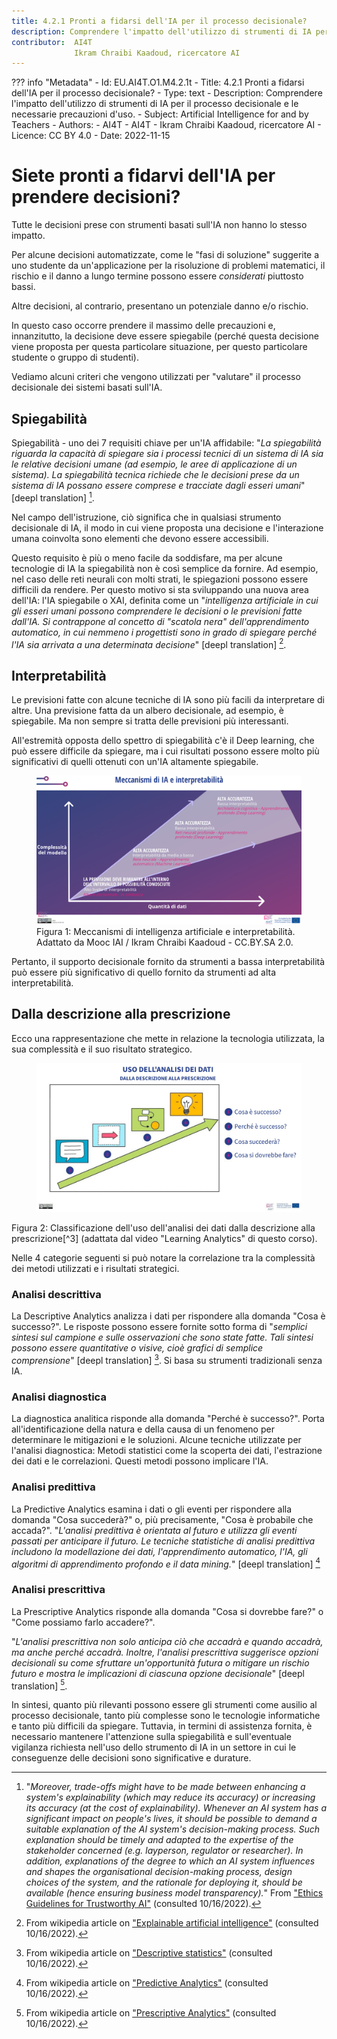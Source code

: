 ```yaml
---
title: 4.2.1 Pronti a fidarsi dell'IA per il processo decisionale?
description: Comprendere l'impatto dell'utilizzo di strumenti di IA per il processo decisionale e le necessarie precauzioni d'uso.
contributor:  AI4T
              Ikram Chraibi Kaadoud, ricercatore AI
---
```

??? info "Metadata"
    - Id: EU.AI4T.O1.M4.2.1t
    - Title: 4.2.1 Pronti a fidarsi dell'IA per il processo decisionale?
    - Type: text
    - Description: Comprendere l'impatto dell'utilizzo di strumenti di IA per il processo decisionale e le necessarie precauzioni d'uso.
    - Subject: Artificial Intelligence for and by Teachers
    - Authors:
        - AI4T 
        - AI4T
        - Ikram Chraibi Kaadoud, ricercatore AI
    - Licence: CC BY 4.0
    - Date: 2022-11-15


# Siete pronti a fidarvi dell'IA per prendere decisioni?

Tutte le decisioni prese con strumenti basati sull'IA non hanno lo stesso impatto.

Per alcune decisioni automatizzate, come le "fasi di soluzione" suggerite a uno studente da un'applicazione per la risoluzione di problemi matematici, il rischio e il danno a lungo termine possono essere *considerati* piuttosto bassi.

Altre decisioni, al contrario, presentano un potenziale danno e/o rischio.

In questo caso occorre prendere il massimo delle precauzioni e, innanzitutto, la decisione deve essere spiegabile (perché questa decisione viene proposta per questa particolare situazione, per questo particolare studente o gruppo di studenti).

Vediamo alcuni criteri che vengono utilizzati per "valutare" il processo decisionale dei sistemi basati sull'IA.

## Spiegabilità

Spiegabilità - uno dei 7 requisiti chiave per un'IA affidabile: "_La spiegabilità riguarda la capacità di spiegare sia i processi tecnici di un sistema di IA sia le relative decisioni umane (ad esempio, le aree di applicazione di un sistema). La spiegabilità tecnica richiede che le decisioni prese da un sistema di IA possano essere comprese e tracciate dagli esseri umani_" [deepl translation] [^1].

Nel campo dell'istruzione, ciò significa che in qualsiasi strumento decisionale di IA, il modo in cui viene proposta una decisione e l'interazione umana coinvolta sono elementi che devono essere accessibili.

Questo requisito è più o meno facile da soddisfare, ma per alcune tecnologie di IA la spiegabilità non è così semplice da fornire. Ad esempio, nel caso delle reti neurali con molti strati, le spiegazioni possono essere difficili da rendere. Per questo motivo si sta sviluppando una nuova area dell'IA: l'IA spiegabile o XAI, definita come un "_intelligenza artificiale in cui gli esseri umani possono comprendere le decisioni o le previsioni fatte dall'IA. Si contrappone al concetto di "scatola nera" dell'apprendimento automatico, in cui nemmeno i progettisti sono in grado di spiegare perché l'IA sia arrivata a una determinata decisione_" [deepl translation] [^2].

## Interpretabilità

Le previsioni fatte con alcune tecniche di IA sono più facili da interpretare di altre. Una previsione fatta da un albero decisionale, ad esempio, è spiegabile. Ma non sempre si tratta delle previsioni più interessanti.

All'estremità opposta dello spettro di spiegabilità c'è il Deep learning, che può essere difficile da spiegare, ma i cui risultati possono essere molto più significativi di quelli ottenuti con un'IA altamente spiegabile.

<figure>
  <img src="Images/AI-mecanisms-and-interpretability-HQ-IT.jpg" alt="Representation of AI mechanisms and interpretability." />
  <figcaption>Figura 1: Meccanismi di intelligenza artificiale e interpretabilità.
 Adattato da Mooc IAI / Ikram Chraibi Kaadoud - CC.BY.SA 2.0.</figcaption>
</figure>

Pertanto, il supporto decisionale fornito da strumenti a bassa interpretabilità può essere più significativo di quello fornito da strumenti ad alta interpretabilità.

## Dalla descrizione alla prescrizione

Ecco una rappresentazione che mette in relazione la tecnologia utilizzata, la sua complessità e il suo risultato strategico.

<figure>
  <img src="Images/Data-analysis-uses-from-description-to-prescription-HQ-IT.jpg" alt="Representation of Data analysis uses from description to prescription." />
</figure>
Figura 2: Classificazione dell'uso dell'analisi dei dati dalla descrizione alla prescrizione[^3] (adattata dal video "Learning Analytics" di questo corso).

Nelle 4 categorie seguenti si può notare la correlazione tra la complessità dei metodi utilizzati e i risultati strategici.

### Analisi descrittiva

La Descriptive Analytics analizza i dati per rispondere alla domanda "Cosa è successo?".
Le risposte possono essere fornite sotto forma di "*semplici sintesi sul campione e sulle osservazioni che sono state fatte. Tali sintesi possono essere quantitative o visive, cioè grafici di semplice comprensione*" [deepl translation] [^4]. Si basa su strumenti tradizionali senza IA.

### Analisi diagnostica

La diagnostica analitica risponde alla domanda "Perché è successo?".
Porta all'identificazione della natura e della causa di un fenomeno per determinare le mitigazioni e le soluzioni. Alcune tecniche utilizzate per l'analisi diagnostica: Metodi statistici come la scoperta dei dati, l'estrazione dei dati e le correlazioni. Questi metodi possono implicare l'IA.

### Analisi predittiva

La Predictive Analytics esamina i dati o gli eventi per rispondere alla domanda "Cosa succederà?" o, più precisamente, "Cosa è probabile che accada?".
"*L'analisi predittiva è orientata al futuro e utilizza gli eventi passati per anticipare il futuro. Le tecniche statistiche di analisi predittiva includono la modellazione dei dati, l'apprendimento automatico, l'IA, gli algoritmi di apprendimento profondo e il data mining.*" [deepl translation] [^5]

### Analisi prescrittiva

La Prescriptive Analytics risponde alla domanda "Cosa si dovrebbe fare?" o "Come possiamo farlo accadere?".

"*L'analisi prescrittiva non solo anticipa ciò che accadrà e quando accadrà, ma anche perché accadrà. Inoltre, l'analisi prescrittiva suggerisce opzioni decisionali su come sfruttare un'opportunità futura o mitigare un rischio futuro e mostra le implicazioni di ciascuna opzione decisionale*" [deepl translation] [^6].

In sintesi, quanto più rilevanti possono essere gli strumenti come ausilio al processo decisionale, tanto più complesse sono le tecnologie informatiche e tanto più difficili da spiegare.
Tuttavia, in termini di assistenza fornita, è necessario mantenere l'attenzione sulla spiegabilità e sull'eventuale vigilanza richiesta nell'uso dello strumento di IA in un settore in cui le conseguenze delle decisioni sono significative e durature.

[^1]: "*Moreover, trade-offs might have to be made between enhancing a system's explainability (which may reduce its accuracy) or increasing its accuracy (at the cost of explainability). Whenever an AI system has a significant impact on people's lives, it should be possible to demand a suitable explanation of the AI system's decision-making process. Such explanation should be timely and adapted to the expertise of the stakeholder concerned (e.g. layperson, regulator or researcher). In addition, explanations of the degree to which an AI system influences and shapes the organisational decision-making process, design choices of the system, and the rationale for deploying it, should be available (hence ensuring business model transparency).*" From ["Ethics Guidelines for Trustworthy AI"](https://ec.europa.eu/futurium/en/ai-alliance-consultation/guidelines/1.html#Transparency) (consulted 10/16/2022).

[^2]: From wikipedia article on ["Explainable artificial intelligence"](https://en.wikipedia.org/wiki/Explainable_artificial_intelligence) (consulted 10/16/2022).  

[^3]: See in this course the section 1.1.3. on Learning analytics (video).  

[^4]: From wikipedia article on ["Descriptive statistics"](https://en.wikipedia.org/wiki/Descriptive_statistics) (consulted 10/16/2022).  

[^5]: From wikipedia article on ["Predictive Analytics"](https://en.wikipedia.org/wiki/Predictive_analytics) (consulted 10/16/2022).  

[^6]: From wikipedia article on ["Prescriptive Analytics"](https://en.wikipedia.org/wiki/Prescriptive_analytics) (consulted 10/16/2022).
